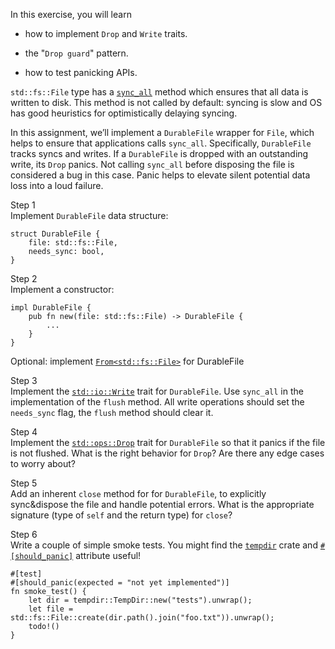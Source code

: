 In this exercise, you will learn

-   how to implement `Drop` and `Write` traits.

-   the "`Drop guard`" pattern.

-   how to test panicking APIs.

`std::fs::File` type has a
[`sync_all`](https://doc.rust-lang.org/stable/std/fs/struct.File.html#method.sync_all)
method which ensures that all data is written to disk. This method is
not called by default: syncing is slow and OS has good heuristics for
optimistically delaying syncing.

In this assignment, we’ll implement a `DurableFile` wrapper for `File`,
which helps to ensure that applications calls `sync_all`. Specifically,
`DurableFile` tracks syncs and writes. If a `DurableFile` is dropped
with an outstanding write, its `Drop` panics. Not calling `sync_all`
before disposing the file is considered a bug in this case. Panic helps
to elevate silent potential data loss into a loud failure.

Step 1  
Implement `DurableFile` data structure:

    struct DurableFile {
        file: std::fs::File,
        needs_sync: bool,
    }

Step 2  
Implement a constructor:

    impl DurableFile {
        pub fn new(file: std::fs::File) -> DurableFile {
            ...
        }
    }

Optional: implement
[`From<std::fs::File>`](https://doc.rust-lang.org/rust-by-example/conversion/from_into.html)
for DurableFile

Step 3  
Implement the
[`std::io::Write`](https://doc.rust-lang.org/stable/std/io/trait.Write.html)
trait for `DurableFile`. Use `sync_all` in the implementation of the
`flush` method. All write operations should set the `needs_sync` flag,
the `flush` method should clear it.

Step 4  
Implement the
[`std::ops::Drop`](https://doc.rust-lang.org/std/ops/trait.Drop.html)
trait for `DurableFile` so that it panics if the file is not flushed.
What is the right behavior for `Drop`? Are there any edge cases to worry
about?

Step 5  
Add an inherent `close` method for for `DurableFile`, to explicitly
sync&dispose the file and handle potential errors. What is the
appropriate signature (type of `self` and the return type) for `close`?

Step 6  
Write a couple of simple smoke tests. You might find the
[`tempdir`](https://docs.rs/tempdir/0.3.7/tempdir/) crate and
[`#[should_panic]`](https://doc.rust-lang.org/reference/attributes/testing.html#the-should_panic-attribute)
attribute useful!

    #[test]
    #[should_panic(expected = "not yet implemented")]
    fn smoke_test() {
        let dir = tempdir::TempDir::new("tests").unwrap();
        let file = std::fs::File::create(dir.path().join("foo.txt")).unwrap();
        todo!()
    }
